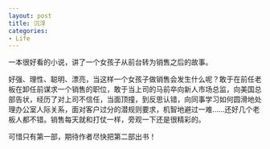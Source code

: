 ```yaml
---
layout: post
title: 沉浮
categories:
- Life
---
```

一本很好看的小说，讲了一个女孩子从前台转为销售之后的故事。

好强、理性、聪明、漂亮，当这样一个女孩子做销售会发生什么呢？敢于在前任老板在卸任前谋求一个销售的职位，敢于当上司的马前卒向新人市场总监，向美国总部告状，经历了对上司不信任，当面顶撞，到反思认错，向同事学习如何圆滑地处理办公室人际关系，面对客户过分的潜规则要求，机智地避过一难......还好几个老板人都不错。销售每天就和打仗一样，旁观一下还是很精彩的。

可惜只有第一部，期待作者尽快把第二部出书！

